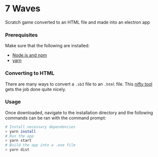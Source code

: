 # 7 Waves
Scratch game converted to an HTML file and made into an electron app

### Prerequisites
Make sure that the following are installed:
- [Node.js and npm](https://www.npmjs.com/get-npm)
- [yarn](https://yarnpkg.com/)

### Converting to HTML
There are many ways to convert a `.sb3` file to an `.html` file. This [nifty tool](https://sheeptester.github.io/htmlifier/) gets the job done quite nicely.

### Usage
Once downloaded, navigate to the installation directory and the following commands can be ran with the command prompt:
```bash
# Install necessary dependencies
> yarn install
# Run the app
> yarn start
# Build the app into a .exe file
> yarn dist
```
